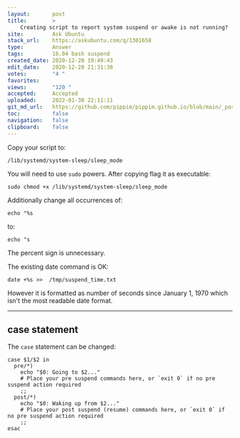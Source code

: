 ```yaml
---
layout:       post
title:        >
    Creating script to report system suspend or awake is not running?
site:         Ask Ubuntu
stack_url:    https://askubuntu.com/q/1301658
type:         Answer
tags:         16.04 bash suspend
created_date: 2020-12-20 19:49:43
edit_date:    2020-12-20 21:31:38
votes:        "4 "
favorites:    
views:        "120 "
accepted:     Accepted
uploaded:     2022-01-30 22:11:11
git_md_url:   https://github.com/pippim/pippim.github.io/blob/main/_posts/2020/2020-12-20-Creating-script-to-report-system-suspend-or-awake-is-not-running_.md
toc:          false
navigation:   false
clipboard:    false
---
```


Copy your script to:

``` 
/lib/systemd/system-sleep/sleep_mode
```

You will need to use `sudo` powers. After copying flag it as executable:

``` 
sudo chmod +x /lib/systemd/system-sleep/sleep_mode
```

Additionally change all occurrences of:

``` 
echo "%s
```

to:

``` 
echo "s
```

The percent sign is unnecessary.

The existing date command is OK:

``` 
date +%s >>  /tmp/suspend_time.txt
```

However it is formatted as number of seconds since January 1, 1970 which isn't the most readable date format.


----------

## case statement

The `case` statement can be changed:

``` 
case $1/$2 in
  pre/*)
    echo "$0: Going to $2..."
    # Place your pre suspend commands here, or `exit 0` if no pre suspend action required
    ;;
  post/*)
    echo "$0: Waking up from $2..."
    # Place your post suspend (resume) commands here, or `exit 0` if no pre suspend action required
    ;;
esac
```
